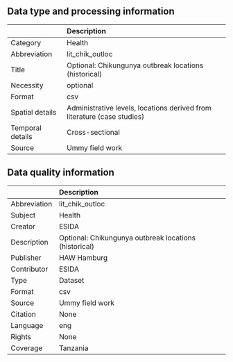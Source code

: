 ## Data type and processing information 

|                  | Description                                                             |
|:-----------------|:------------------------------------------------------------------------|
| Category         | Health                                                                  |
| Abbreviation     | lit_chik_outloc                                                         |
| Title            | Optional: Chikungunya outbreak locations (historical)                   |
| Necessity        | optional                                                                |
| Format           | csv                                                                     |
| Spatial details  | Administrative levels, locations derived from literature (case studies) |
| Temporal details | Cross-sectional                                                         |
| Source           | Ummy field work                                                         |

## Data quality information 

|              | Description                                           |
|:-------------|:------------------------------------------------------|
| Abbreviation | lit_chik_outloc                                       |
| Subject      | Health                                                |
| Creator      | ESIDA                                                 |
| Description  | Optional: Chikungunya outbreak locations (historical) |
| Publisher    | HAW Hamburg                                           |
| Contributor  | ESIDA                                                 |
| Type         | Dataset                                               |
| Format       | csv                                                   |
| Source       | Ummy field work                                       |
| Citation     | None                                                  |
| Language     | eng                                                   |
| Rights       | None                                                  |
| Coverage     | Tanzania                                              |